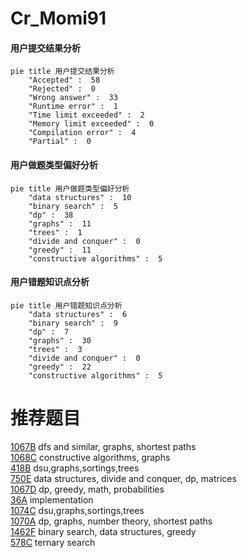 # Cr_Momi91

<!-- tabs:start -->



#### **用户提交结果分析**

```mermaid
pie title 用户提交结果分析
    "Accepted" :  58
    "Rejected" :  0
    "Wrong answer" :  33
    "Runtime error" :  1
    "Time limit exceeded" :  2
    "Memory limit exceeded" :  0
    "Compilation error" :  4
    "Partial" :  0
```

#### **用户做题类型偏好分析**

```mermaid
pie title 用户做题类型偏好分析
    "data structures" :  10
    "binary search" :  5
    "dp" :  38
    "graphs" :  11
    "trees" :  1
    "divide and conquer" :  0
    "greedy" :  11
    "constructive algorithms" :  5
```
#### **用户错题知识点分析**

```mermaid
pie title 用户错题知识点分析
    "data structures" :  6
    "binary search" :  9
    "dp" :  7
    "graphs" :  30
    "trees" :  3
    "divide and conquer" :  0
    "greedy" :  22
    "constructive algorithms" :  5
```



<!-- tabs:end -->
# 推荐题目
[1067B](https://codeforces.com/contest/1067/problem/B)		dfs and similar,
                        graphs,
                        shortest paths		  
[1068C](https://codeforces.com/contest/1068/problem/C)		constructive algorithms,
                        graphs		  
[418B](https://codeforces.com/contest/418/problem/B)		dsu,graphs,sortings,trees		  
[750E](https://codeforces.com/contest/750/problem/E)		data structures,
                        divide and conquer,
                        dp,
                        matrices		  
[1067D](https://codeforces.com/contest/1067/problem/D)		dp,
                        greedy,
                        math,
                        probabilities		  
[36A](https://codeforces.com/contest/36/problem/A)		implementation		  
[1074C](https://codeforces.com/contest/1074/problem/C)		dsu,graphs,sortings,trees		  
[1070A](https://codeforces.com/contest/1070/problem/A)		dp,
                        graphs,
                        number theory,
                        shortest paths		  
[1462F](https://codeforces.com/contest/1462/problem/F)		binary search,
                        data structures,
                        greedy		  
[578C](https://codeforces.com/contest/578/problem/C)		ternary search		  
